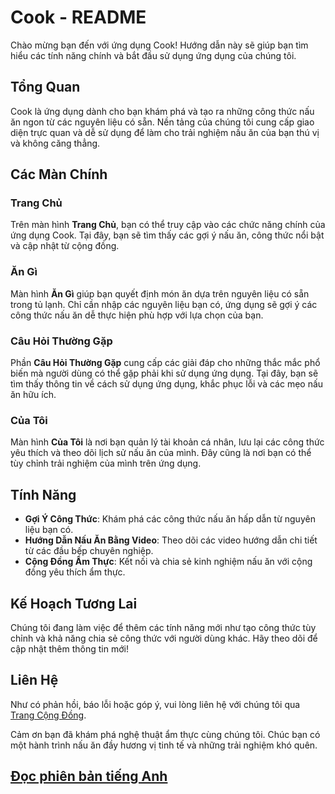 # Cook - README

Chào mừng bạn đến với ứng dụng Cook! Hướng dẫn này sẽ giúp bạn tìm hiểu các tính năng chính và bắt đầu sử dụng ứng dụng của chúng tôi.

## Tổng Quan

Cook là ứng dụng dành cho bạn khám phá và tạo ra những công thức nấu ăn ngon từ các nguyên liệu có sẵn. Nền tảng của chúng tôi cung cấp giao diện trực quan và dễ sử dụng để làm cho trải nghiệm nấu ăn của bạn thú vị và không căng thẳng.

## Các Màn Chính

### Trang Chủ

Trên màn hình **Trang Chủ**, bạn có thể truy cập vào các chức năng chính của ứng dụng Cook. Tại đây, bạn sẽ tìm thấy các gợi ý nấu ăn, công thức nổi bật và cập nhật từ cộng đồng.

### Ăn Gì

Màn hình **Ăn Gì** giúp bạn quyết định món ăn dựa trên nguyên liệu có sẵn trong tủ lạnh. Chỉ cần nhập các nguyên liệu bạn có, ứng dụng sẽ gợi ý các công thức nấu ăn dễ thực hiện phù hợp với lựa chọn của bạn.

### Câu Hỏi Thường Gặp

Phần **Câu Hỏi Thường Gặp** cung cấp các giải đáp cho những thắc mắc phổ biến mà người dùng có thể gặp phải khi sử dụng ứng dụng. Tại đây, bạn sẽ tìm thấy thông tin về cách sử dụng ứng dụng, khắc phục lỗi và các mẹo nấu ăn hữu ích.

### Của Tôi

Màn hình **Của Tôi** là nơi bạn quản lý tài khoản cá nhân, lưu lại các công thức yêu thích và theo dõi lịch sử nấu ăn của mình. Đây cũng là nơi bạn có thể tùy chỉnh trải nghiệm của mình trên ứng dụng.

## Tính Năng

- **Gợi Ý Công Thức**: Khám phá các công thức nấu ăn hấp dẫn từ nguyên liệu bạn có.
- **Hướng Dẫn Nấu Ăn Bằng Video**: Theo dõi các video hướng dẫn chi tiết từ các đầu bếp chuyên nghiệp.
- **Cộng Đồng Ẩm Thực**: Kết nối và chia sẻ kinh nghiệm nấu ăn với cộng đồng yêu thích ẩm thực.

## Kế Hoạch Tương Lai

Chúng tôi đang làm việc để thêm các tính năng mới như tạo công thức tùy chỉnh và khả năng chia sẻ công thức với người dùng khác. Hãy theo dõi để cập nhật thêm thông tin mới!

## Liên Hệ

Như có phản hồi, báo lỗi hoặc góp ý, vui lòng liên hệ với chúng tôi qua [Trang Cộng Đồng](https://cookcommunity.vercel.app/).

Cảm ơn bạn đã khám phá nghệ thuật ẩm thực cùng chúng tôi. Chúc bạn có một hành trình nấu ăn đầy hương vị tinh tế và những trải nghiệm khó quên.

## [Đọc phiên bản tiếng Anh](./README.md)
